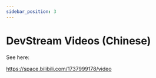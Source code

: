 ```yaml
---
sidebar_position: 3
---
```


# DevStream Videos (Chinese)

See here:

https://space.bilibili.com/1737999178/video
